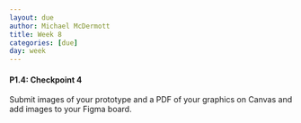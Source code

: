 ```yaml
---
layout: due
author: Michael McDermott
title: Week 8
categories: [due]
day: week
---
```

#### P1.4: Checkpoint 4
Submit images of your prototype and a PDF of your graphics on Canvas and add images to your Figma board. 